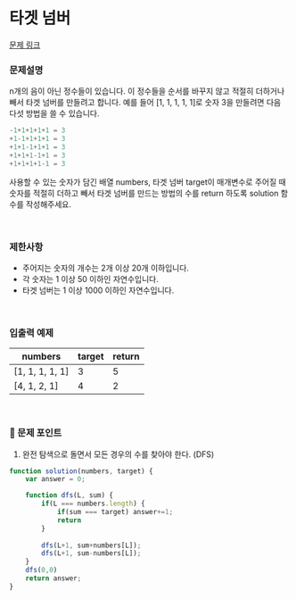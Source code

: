 # **타겟 넘버**

[문제 링크](https://school.programmers.co.kr/learn/courses/30/lessons/43165?language=javascript)

### 문제설명

n개의 음이 아닌 정수들이 있습니다. 이 정수들을 순서를 바꾸지 않고 적절히 더하거나 빼서 타겟 넘버를 만들려고 합니다. 예를 들어 [1, 1, 1, 1, 1]로 숫자 3을 만들려면 다음 다섯 방법을 쓸 수 있습니다.

```jsx
-1+1+1+1+1 = 3
+1-1+1+1+1 = 3
+1+1-1+1+1 = 3
+1+1+1-1+1 = 3
+1+1+1+1-1 = 3
```

사용할 수 있는 숫자가 담긴 배열 numbers, 타겟 넘버 target이 매개변수로 주어질 때 숫자를 적절히 더하고 빼서 타겟 넘버를 만드는 방법의 수를 return 하도록 solution 함수를 작성해주세요.

<br/>

### 제한사항

- 주어지는 숫자의 개수는 2개 이상 20개 이하입니다.
- 각 숫자는 1 이상 50 이하인 자연수입니다.
- 타겟 넘버는 1 이상 1000 이하인 자연수입니다.

<br/>

### ****입출력 예제****

| numbers | target | return |
| --- | --- | --- |
| [1, 1, 1, 1, 1] | 3 | 5 |
| [4, 1, 2, 1] | 4 | 2 |

<br/>

### 📕 문제 포인트

1. 완전 탐색으로 돌면서 모든 경우의 수를 찾아야 한다. (DFS)
```javascript
function solution(numbers, target) {
    var answer = 0;

    function dfs(L, sum) {
        if(L === numbers.length) {
            if(sum === target) answer+=1;
            return
        }
        
        dfs(L+1, sum+numbers[L]);
        dfs(L+1, sum-numbers[L]);
    }
    dfs(0,0)
    return answer;
}
```